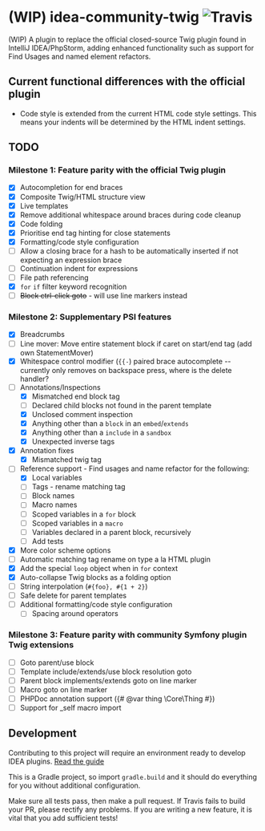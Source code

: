 # (WIP) idea-community-twig ![Travis](https://api.travis-ci.org/fiskie/idea-community-twig.svg?branch=master)

(WIP) A plugin to replace the official closed-source Twig plugin found in IntelliJ IDEA/PhpStorm, adding enhanced functionality
such as support for Find Usages and named element refactors.

## Current functional differences with the official plugin

* Code style is extended from the current HTML code style settings. This means your indents will be determined by the HTML indent settings.

## TODO

### Milestone 1: Feature parity with the official Twig plugin

- [x] Autocompletion for end braces
- [x] Composite Twig/HTML structure view
- [x] Live templates
- [x] Remove additional whitespace around braces during code cleanup
- [x] Code folding
- [x] Prioritise end tag hinting for close statements
- [x] Formatting/code style configuration 
- [ ] Allow a closing brace for a hash to be automatically inserted if not expecting an expression brace
- [ ] Continuation indent for expressions
- [ ] File path referencing
- [x] `for` `if` filter keyword recognition
- [ ] ~~Block ctrl-click goto~~ - will use line markers instead

### Milestone 2: Supplementary PSI features

- [x] Breadcrumbs
- [ ] Line mover: Move entire statement block if caret on start/end tag (add own StatementMover)
- [x] Whitespace control modifier (`{{-`) paired brace autocomplete -- currently only removes on backspace press, where is the delete handler?
- [ ] Annotations/Inspections
    - [x] Mismatched end block tag
    - [ ] Declared child blocks not found in the parent template
    - [x] Unclosed comment inspection
    - [x] Anything other than a `block` in an `embed`/`extends`
    - [x] Anything other than a `include` in a `sandbox`
    - [x] Unexpected inverse tags
- [x] Annotation fixes
    - [x] Mismatched twig tag
- [ ] Reference support - Find usages and name refactor for the following:
    - [x] Local variables
    - [ ] Tags - rename matching tag
    - [ ] Block names
    - [ ] Macro names
    - [ ] Scoped variables in a `for` block
    - [ ] Scoped variables in a `macro`
    - [ ] Variables declared in a parent block, recursively
    - [ ] Add tests
- [x] More color scheme options 
- [ ] Automatic matching tag rename on type a la HTML plugin
- [x] Add the special `loop` object when in `for` context
- [x] Auto-collapse Twig blocks as a folding option
- [ ] String interpolation (`#{foo}, #{1 + 2}`)
- [ ] Safe delete for parent templates
- [ ] Additional formatting/code style configuration
    - [ ] Spacing around operators 

### Milestone 3: Feature parity with community Symfony plugin Twig extensions

- [ ] Goto parent/use block
- [ ] Template include/extends/use block resolution goto
- [ ] Parent block implements/extends goto on line marker
- [ ] Macro goto on line marker
- [ ] PHPDoc annotation support ({# @var thing \Core\Thing #})
- [ ] Support for _self macro import

## Development

Contributing to this project will require an environment ready to develop IDEA plugins. [Read the guide](https://www.jetbrains.com/help/idea/configuring-intellij-platform-plugin-sdk.html)

This is a Gradle project, so import `gradle.build` and it should do everything for you without additional configuration. 

Make sure all tests pass, then make a pull request. If Travis fails to build your PR, please rectify any problems.
If you are writing a new feature, it is vital that you add sufficient tests! 